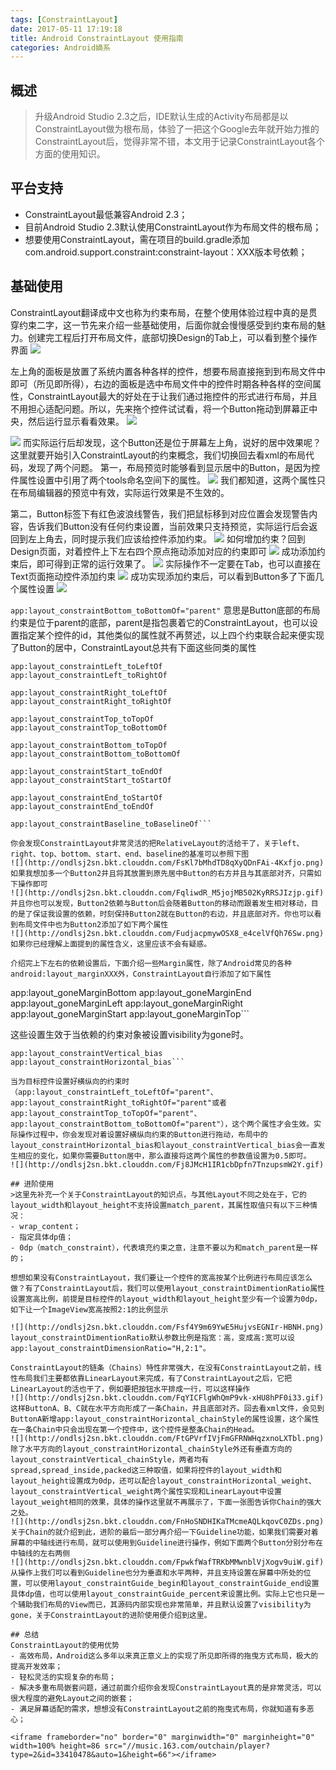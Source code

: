```yaml
---
tags: [ConstraintLayout]
date: 2017-05-11 17:19:18
title: Android ConstraintLayout 使用指南
categories: Android嫡系
---
```

## 概述
>升级Android Studio 2.3之后，IDE默认生成的Activity布局都是以ConstraintLayout做为根布局，体验了一把这个Google去年就开始力推的ConstraintLayout后，觉得非常不错，本文用于记录ConstraintLayout各个方面的使用知识。

<!-- more -->
## 平台支持
- ConstraintLayout最低兼容Android 2.3；
- 目前Android Studio 2.3默认使用ConstraintLayout作为布局文件的根布局；
- 想要使用ConstraintLayout，需在项目的build.gradle添加com.android.support.constraint:constraint-layout：XXX版本号依赖；

## 基础使用
ConstraintLayout翻译成中文也称为约束布局，在整个使用体验过程中真的是贯穿约束二字，这一节先来介绍一些基础使用，后面你就会慢慢感受到约束布局的魅力。创建完工程后打开布局文件，底部切换Design的Tab上，可以看到整个操作界面
![](http://ondlsj2sn.bkt.clouddn.com/Fh88OzTWuj-tCkdgHRA4cfXqVNiZ.png) 

左上角的面板是放置了系统内置各种各样的控件，想要布局直接拖到到布局文件中即可（所见即所得），右边的面板是选中布局文件中的控件时期各种各样的空间属性，ConstraintLayout最大的好处在于让我们通过拖控件的形式进行布局，并且不用担心适配问题。所以，先来拖个控件试试看，将一个Button拖动到屏幕正中央，然后运行显示看看效果。
![](http://ondlsj2sn.bkt.clouddn.com/Fk9RCseEVhX1YMe1HgpvyfRgXSgK.gif)

![](http://ondlsj2sn.bkt.clouddn.com/Fh5ZFnU_lprrxHcRDq6bRkSfn_dH.png)
而实际运行后却发现，这个Button还是位于屏幕左上角，说好的居中效果呢？
这里就要开始引入ConstraintLayout的约束概念，我们切换回去看xml的布局代码，发现了两个问题。
第一，布局预览时能够看到显示居中的Button，是因为控件属性设置中引用了两个tools命名空间下的属性。
![](http://ondlsj2sn.bkt.clouddn.com/FhfHzegfsnDjDfUcSq1myX6wS65z.png)
我们都知道，这两个属性只在布局编辑器的预览中有效，实际运行效果是不生效的。

第二，Button标签下有红色波浪线警告，我们把鼠标移到对应位置会发现警告内容，告诉我们Button没有任何约束设置，当前效果只支持预览，实际运行后会返回到左上角去，同时提示我们应该给控件添加约束。
![](http://ondlsj2sn.bkt.clouddn.com/FvQG1W61UkNfFJgK2koGJ_YsIbHf.png)
如何增加约束？回到Design页面，对着控件上下左右四个原点拖动添加对应的约束即可
![](http://ondlsj2sn.bkt.clouddn.com/FuIMSr43yM-CT5v1UrwDfaY1aZld.gif)
成功添加约束后，即可得到正常的运行效果了。
![](http://ondlsj2sn.bkt.clouddn.com/FmuneIrlzFFdwgBcyb-e0BIsMnbw.png)
实际操作不一定要在Tab，也可以直接在Text页面拖动控件添加约束
![](http://ondlsj2sn.bkt.clouddn.com/FqukVcGA7UTeISA3PFnP1tz2cQku.png)
成功实现添加约束后，可以看到Button多了下面几个属性设置
![](http://ondlsj2sn.bkt.clouddn.com/Fl1j15gsnVPfVL1sZONRs5ERxYXC.png)

`app:layout_constraintBottom_toBottomOf="parent"` 意思是Button底部的布局约束是位于parent的底部，parent是指包裹着它的ConstraintLayout，也可以设置指定某个控件的id，其他类似的属性就不再赘述，以上四个约束联合起来便实现了Button的居中，ConstraintLayout总共有下面这些同类的属性
```
app:layout_constraintLeft_toLeftOf
app:layout_constraintLeft_toRightOf

app:layout_constraintRight_toLeftOf
app:layout_constraintRight_toRightOf

app:layout_constraintTop_toTopOf
app:layout_constraintTop_toBottomOf

app:layout_constraintBottom_toTopOf
app:layout_constraintBottom_toBottomOf

app:layout_constraintStart_toEndOf
app:layout_constraintStart_toStartOf

app:layout_constraintEnd_toStartOf
app:layout_constraintEnd_toEndOf

app:layout_constraintBaseline_toBaselineOf```

你会发现ConstraintLayout非常灵活的把RelativeLayout的活给干了，关于left、right、top、bottom、start、end、baseline的基准可以参照下图
![](http://ondlsj2sn.bkt.clouddn.com/FsKl7bMhdTD8qXyQDnFAi-4Kxfjo.png)
如果我想加多一个Button2并且将其放置到原先居中Button的右方并且与其底部对齐，只需如下操作即可
![](http://ondlsj2sn.bkt.clouddn.com/FqliwdR_M5jojMB502KyRRSJIzjp.gif)
并且你也可以发现，Button2依赖与Button后会随着Button的移动而跟着发生相对移动，目的是了保证我设置的依赖，时刻保持Button2就在Button的右边，并且底部对齐。你也可以看到布局文件中也为Button2添加了如下两个属性
![](http://ondlsj2sn.bkt.clouddn.com/FudjacpmywOSX8_e4celVfQh76Sw.png)
如果你已经理解上面提到的属性含义，这里应该不会有疑惑。

介绍完上下左右的依赖设置后，下面介绍一些Margin属性，除了Android常见的各种android:layout_marginXXX外，ConstraintLayout自行添加了如下属性
```
app:layout_goneMarginBottom
app:layout_goneMarginEnd
app:layout_goneMarginLeft
app:layout_goneMarginRight
app:layout_goneMarginStart
app:layout_goneMarginTop```

这些设置生效于当依赖的约束对象被设置visibility为gone时。
```
app:layout_constraintVertical_bias
app:layout_constraintHorizontal_bias```

当为目标控件设置好横纵向的约束时（app:layout_constraintLeft_toLeftOf="parent"、app:layout_constraintRight_toRightOf="parent"或者app:layout_constraintTop_toTopOf="parent"、app:layout_constraintBottom_toBottomOf="parent"），这个两个属性才会生效。实际操作过程中，你会发现对着设置好横纵向约束的Button进行拖动，布局中的layout_constraintHorizontal_bias和layout_constraintVertical_bias会一直发生相应的变化，如果你需要Button居中，那么直接将这两个属性的参数值设置为0.5即可。
![](http://ondlsj2sn.bkt.clouddn.com/Fj8JMcH1IR1cbDpfn7TnzupsmW2Y.gif)

## 进阶使用
>这里先补充一个关于ConstraintLayout的知识点，与其他Layout不同之处在于，它的layout_width和layout_height不支持设置match_parent，其属性取值只有以下三种情况：
- wrap_content；
- 指定具体dp值；
- 0dp（match_constraint），代表填充约束之意，注意不要以为和match_parent是一样的；

想想如果没有ConstraintLayout，我们要让一个控件的宽高按某个比例进行布局应该怎么做？有了ConstraintLayout后，我们可以使用layout_constraintDimentionRatio属性设置宽高比例，前提是目标控件的layout_width和layout_height至少有一个设置为0dp，如下让一个ImageView宽高按照2:1的比例显示

![](http://ondlsj2sn.bkt.clouddn.com/Fsf4Y9m69YwE5HujvsEGNIr-HBNH.png)
layout_constraintDimentionRatio默认参数比例是指宽：高，变成高:宽可以设app:layout_constraintDimensionRatio="H,2:1"。

ConstraintLayout的链条（Chains）特性非常强大，在没有ConstraintLayout之前，线性布局我们主要都依靠LinearLayout来完成，有了ConstraintLayout之后，它把LinearLayout的活也干了，例如要把按钮水平排成一行，可以这样操作
![](http://ondlsj2sn.bkt.clouddn.com/FqYICFlgWhQmP9vk-xHU8hPF0i33.gif)
这样ButtonA、B、C就在水平方向形成了一条Chain，并且底部对齐。回去看xml文件，会见到ButtonA新增app:layout_constraintHorizontal_chainStyle的属性设置，这个属性在一条Chain中只会出现在第一个控件中，这个控件是整条Chain的Head。
![](http://ondlsj2sn.bkt.clouddn.com/FtGPVrfIVjFmGFRNWHqzxnoLXTbl.png)
除了水平方向的layout_constraintHorizontal_chainStyle外还有垂直方向的layout_constraintVertical_chainStyle，两者均有spread,spread_inside,packed这三种取值，如果将控件的layout_width和layout_height设置成为0dp，还可以配合layout_constraintHorizontal_weight、layout_constraintVertical_weight两个属性实现和LinearLayout中设置layout_weight相同的效果，具体的操作这里就不再展示了，下面一张图告诉你Chain的强大之处。
![](http://ondlsj2sn.bkt.clouddn.com/FnHoSNDHIKaTMcmeAQLkqovC0ZDs.png)
关于Chain的就介绍到此，进阶的最后一部分再介绍一下Guideline功能，如果我们需要对着屏幕的中轴线进行布局，就可以使用到Guideline进行操作，例如下面两个Button分别分布在中轴线的左右两侧
![](http://ondlsj2sn.bkt.clouddn.com/FpwkfWafTRKbMMwnblVjXogv9uiW.gif)
从操作上我们可以看到Guideline也分为垂直和水平两种，并且支持设置在屏幕中所处的位置，可以使用layout_constraintGuide_begin和layout_constraintGuide_end设置具体dp值，也可以使用layout_constraintGuide_percent来设置比例。实际上它也只是一个辅助我们布局的View而已，其源码内部实现也非常简单，并且默认设置了visibility为gone，关于ConstraintLayout的进阶使用便介绍到这里。

## 总结
ConstraintLayout的使用优势
- 高效布局，Android这么多年以来真正意义上的实现了所见即所得的拖曳方式布局，极大的提高开发效率；
- 轻松灵活的实现复杂的布局；
- 解决多重布局嵌套问题，通过前面介绍你会发现ConstraintLayout真的是非常灵活，可以很大程度的避免Layout之间的嵌套；
- 满足屏幕适配的需求，想想没有ConstraintLayout之前的拖曳式布局，你就知道有多恶心；

<iframe frameborder="no" border="0" marginwidth="0" marginheight="0" width=100% height=86 src="//music.163.com/outchain/player?type=2&id=33410478&auto=1&height=66"></iframe>
